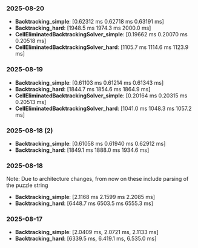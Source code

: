 ### 2025-08-20
- **Backtracking_simple**: [0.62312 ms 0.62718 ms 0.63191 ms]
- **Backtracking_hard**: [1948.5 ms 1974.3 ms 2000.0 ms]
- **CellEliminatedBacktrackingSolver_simple**: [0.19662 ms 0.20070 ms 0.20518 ms]
- **CellEliminatedBacktrackingSolver_hard**: [1105.7 ms 1114.6 ms 1123.9 ms]

### 2025-08-19
- **Backtracking_simple**: [0.61103 ms 0.61214 ms 0.61343 ms]
- **Backtracking_hard**: [1844.7 ms 1854.6 ms 1864.9 ms]
- **CellEliminatedBacktrackingSolver_simple**: [0.20164 ms 0.20315 ms 0.20513 ms]
- **CellEliminatedBacktrackingSolver_hard**: [1041.0 ms 1048.3 ms 1057.2 ms]

### 2025-08-18 (2)
- **Backtracking_simple**: [0.61058 ms 0.61940 ms 0.62912 ms]
- **Backtracking_hard**: [1849.1 ms 1888.0 ms 1934.6 ms]

### 2025-08-18
Note: Due to architecture changes, from now on these include parsing of the puzzle string
- **Backtracking_simple**: [2.1168 ms 2.1599 ms 2.2085 ms]
- **Backtracking_hard**: [6448.7 ms 6503.5 ms 6555.3 ms]

### 2025-08-17
- **Backtracking_simple**: [2.0409 ms, 2.0721 ms, 2.1133 ms]
- **Backtracking_hard**: [6339.5 ms, 6.419.1 ms, 6.535.0 ms]